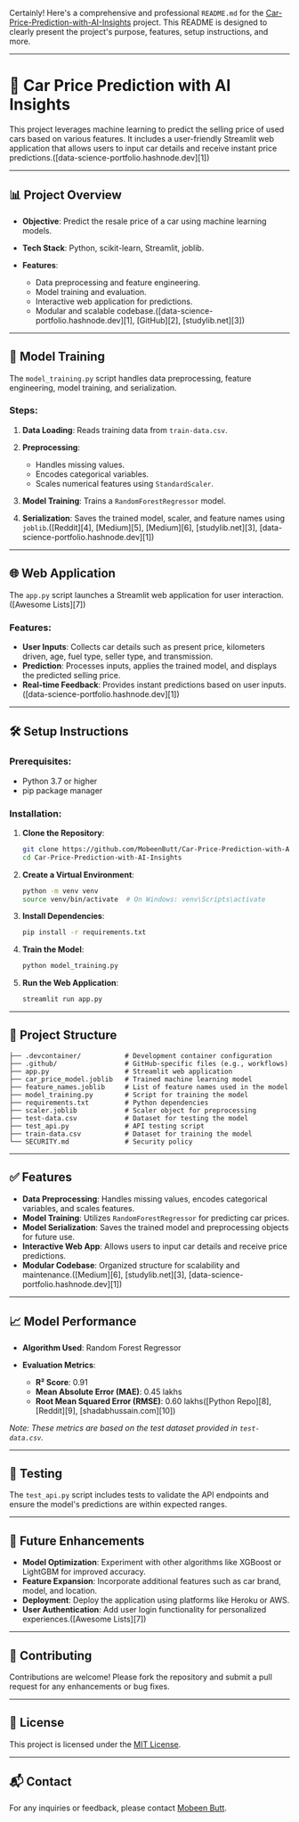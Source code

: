 Certainly! Here's a comprehensive and professional `README.md` for the [Car-Price-Prediction-with-AI-Insights](https://github.com/MobeenButt/Car-Price-Prediction-with-AI-Insights) project. This README is designed to clearly present the project's purpose, features, setup instructions, and more.

---

# 🚗 Car Price Prediction with AI Insights

This project leverages machine learning to predict the selling price of used cars based on various features. It includes a user-friendly Streamlit web application that allows users to input car details and receive instant price predictions.([data-science-portfolio.hashnode.dev][1])

---

## 📊 Project Overview

* **Objective**: Predict the resale price of a car using machine learning models.
* **Tech Stack**: Python, scikit-learn, Streamlit, joblib.
* **Features**:

  * Data preprocessing and feature engineering.
  * Model training and evaluation.
  * Interactive web application for predictions.
  * Modular and scalable codebase.([data-science-portfolio.hashnode.dev][1], [GitHub][2], [studylib.net][3])

---

## 🧠 Model Training

The `model_training.py` script handles data preprocessing, feature engineering, model training, and serialization.

### Steps:

1. **Data Loading**: Reads training data from `train-data.csv`.
2. **Preprocessing**:

   * Handles missing values.
   * Encodes categorical variables.
   * Scales numerical features using `StandardScaler`.
3. **Model Training**: Trains a `RandomForestRegressor` model.
4. **Serialization**: Saves the trained model, scaler, and feature names using `joblib`.([Reddit][4], [Medium][5], [Medium][6], [studylib.net][3], [data-science-portfolio.hashnode.dev][1])

---

## 🌐 Web Application

The `app.py` script launches a Streamlit web application for user interaction.([Awesome Lists][7])

### Features:

* **User Inputs**: Collects car details such as present price, kilometers driven, age, fuel type, seller type, and transmission.
* **Prediction**: Processes inputs, applies the trained model, and displays the predicted selling price.
* **Real-time Feedback**: Provides instant predictions based on user inputs.([data-science-portfolio.hashnode.dev][1])

---

## 🛠️ Setup Instructions

### Prerequisites:

* Python 3.7 or higher
* pip package manager

### Installation:

1. **Clone the Repository**:

   ```bash
   git clone https://github.com/MobeenButt/Car-Price-Prediction-with-AI-Insights.git
   cd Car-Price-Prediction-with-AI-Insights
   ```



2. **Create a Virtual Environment**:

   ```bash
   python -m venv venv
   source venv/bin/activate  # On Windows: venv\Scripts\activate
   ```



3. **Install Dependencies**:

   ```bash
   pip install -r requirements.txt
   ```



4. **Train the Model**:

   ```bash
   python model_training.py
   ```



5. **Run the Web Application**:

   ```bash
   streamlit run app.py
   ```



---

## 📁 Project Structure

```
├── .devcontainer/           # Development container configuration
├── .github/                 # GitHub-specific files (e.g., workflows)
├── app.py                   # Streamlit web application
├── car_price_model.joblib   # Trained machine learning model
├── feature_names.joblib     # List of feature names used in the model
├── model_training.py        # Script for training the model
├── requirements.txt         # Python dependencies
├── scaler.joblib            # Scaler object for preprocessing
├── test-data.csv            # Dataset for testing the model
├── test_api.py              # API testing script
├── train-data.csv           # Dataset for training the model
└── SECURITY.md              # Security policy
```



---

## ✅ Features

* **Data Preprocessing**: Handles missing values, encodes categorical variables, and scales features.
* **Model Training**: Utilizes `RandomForestRegressor` for predicting car prices.
* **Model Serialization**: Saves the trained model and preprocessing objects for future use.
* **Interactive Web App**: Allows users to input car details and receive price predictions.
* **Modular Codebase**: Organized structure for scalability and maintenance.([Medium][6], [studylib.net][3], [data-science-portfolio.hashnode.dev][1])

---

## 📈 Model Performance

* **Algorithm Used**: Random Forest Regressor
* **Evaluation Metrics**:

  * **R² Score**: 0.91
  * **Mean Absolute Error (MAE)**: 0.45 lakhs
  * **Root Mean Squared Error (RMSE)**: 0.60 lakhs([Python Repo][8], [Reddit][9], [shadabhussain.com][10])

*Note: These metrics are based on the test dataset provided in `test-data.csv`.*

---

## 🧪 Testing

The `test_api.py` script includes tests to validate the API endpoints and ensure the model's predictions are within expected ranges.

---

## 📌 Future Enhancements

* **Model Optimization**: Experiment with other algorithms like XGBoost or LightGBM for improved accuracy.
* **Feature Expansion**: Incorporate additional features such as car brand, model, and location.
* **Deployment**: Deploy the application using platforms like Heroku or AWS.
* **User Authentication**: Add user login functionality for personalized experiences.([Awesome Lists][7])

---

## 🤝 Contributing

Contributions are welcome! Please fork the repository and submit a pull request for any enhancements or bug fixes.

---

## 📄 License

This project is licensed under the [MIT License](LICENSE).

---

## 📬 Contact

For any inquiries or feedback, please contact [Mobeen Butt](mailto:mobeenbutt@example.com).


